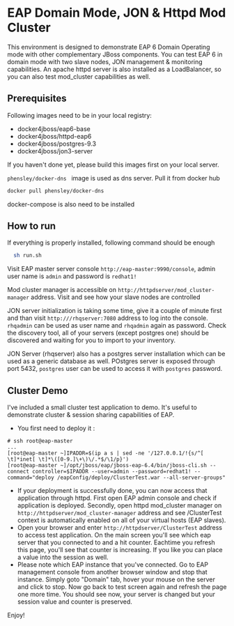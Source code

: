 EAP Domain Mode, JON & Httpd Mod Cluster
=======

 This environment is designed to demonstrate EAP 6 Domain Operating mode with other complementary JBoss components. You can test EAP 6 in domain mode with two slave nodes, JON management & monitoring capabilities. An apache httpd server is also installed as a LoadBalancer, so you can also test mod_cluster capabilities as well.

## Prerequisites

Following images need to be in your local registry:

- docker4jboss/eap6-base
- docker4jboss/httpd-eap6
- docker4jboss/postgres-9.3
- docker4jboss/jon3-server

If you haven't done yet, please build this images first on your local server.

```phensley/docker-dns ``` image is used as dns server. Pull it from docker hub

```bash
docker pull phensley/docker-dns
```

   docker-compose is also need to be installed

## How to run

   If everything is properly installed, following command should be enough

```bash
  sh run.sh
```

 Visit EAP master server  console ```http://eap-master:9990/console```, admin user name is ```admin``` and password is ```redhat1!```

  Mod cluster manager is accessible on ```http://httpdserver/mod_cluster-manager``` address. Visit and see how your slave nodes are controlled

JON server  initialization is taking some time, give it a couple of minute first and than visit ```http:///rhqserver:7080``` address to log into the console. ```rhqadmin``` can be used as user name and ```rhqadmin``` again as password. Check the discovery tool, all of your servers (except postgres one) should be discovered and waiting for you to import to your inventory.

JON Server (rhqserver) also has a postgres server installation which can be used as a generic database as well. POstgres server is exposed through port 5432, ```postgres``` user can be used to access it with ```postgres``` password.

## Cluster Demo

I've included a small cluster test application to demo. It's useful to demonstrate cluster & session sharing capabilities of EAP.
- You first need to deploy it :

```
# ssh root@eap-master
...
[root@eap-master ~]IPADDR=$(ip a s | sed -ne '/127.0.0.1/!{s/^[ \t]*inet[ \t]*\([0-9.]\+\)\/.*$/\1/p}')
[root@eap-master ~]/opt/jboss/eap/jboss-eap-6.4/bin/jboss-cli.sh --connect controller=$IPADDR --user=admin --password=redhat1! --command="deploy /eapConfig/deploy/ClusterTest.war --all-server-groups"
```

- If your deployment is successfully done, you can now access that application through httpd. First open EAP admin console and check if application is deployed. Secondly, open httpd mod_cluster manager on ```http://httpdserver/mod_cluster-manager``` address and see /ClusterTest context is automatically enabled on all of your virtual hosts (EAP slaves).  
- Open your browser and enter ```http://httpdserver/ClusterTest``` address to access test application. On the main screen you'll see which eap server that you connected to and a hit counter. Eachtime you refresh this page, you'll see that counter is increasing. If you like you can place a value into the session as well.
- Please note which EAP instance that you've connected. Go to EAP management console from another browser window and stop that instance. Simply goto "Domain" tab, hover your mouse on the server and click to stop. Now go back to test screen again and refresh the page one more time. You should see now, your server is changed but your session value and counter is preserved. 

Enjoy!

